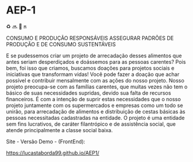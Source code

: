 # AEP-1

:recycle: 🔜 :elephant: 🔛

CONSUMO E PRODUÇÃO RESPONSÁVEIS ASSEGURAR PADRÕES DE PRODUÇÃO E DE CONSUMO SUSTENTÁVEIS

E se pudessemos criar um projeto de arrecadação desses alimentos que antes seriam desperdiçados e doássemos para as pessoas carentes? Pois bem, foi isso que criamos, buscamos doações para projetos sociais e iniciativas que transformam vidas! Você pode fazer a doação que achar possível e contribuir mensalmente com as ações do nosso projeto. Nosso projeto preocupa-se com as famílias carentes, que muitas vezes não tem o básico de suas necessidades supridas, devido sua falta de recursos financeiros. É com a intenção de suprir estas necessidades que o nosso projeto juntamente com os supermercados e empresas como um todo se unirão, para arrecadação de alimentos e distribuição de cestas básicas às pessoas necessitadas cadastradas na entidade. O projeto é uma entidade sem fins lucrativos, de caráter filantrópico e de assistência social, que atende principalmente a classe social baixa.

Site - Versão Demo - (FrontEnd):

https://lucastaborda99.github.io/AEP1/

